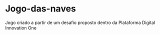 # Jogo-das-naves
Jogo criado a partir de um desafio proposto dentro da Plataforma Digital Innovation One
